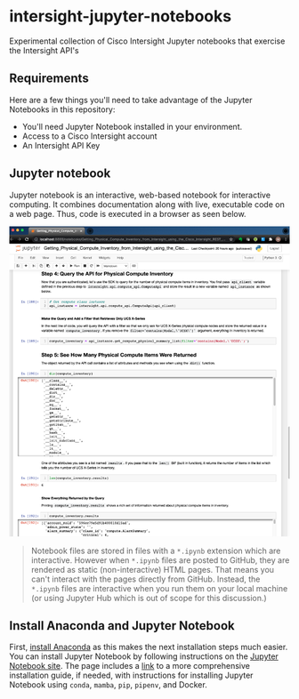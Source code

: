 # intersight-jupyter-notebooks
Experimental collection of Cisco Intersight Jupyter notebooks that exercise the Intersight API's

## Requirements

Here are a few things you'll need to take advantage of the Jupyter Notebooks in this repository:

* You'll need Jupyter Notebook installed in your environment.
* Access to a Cisco Intersight account
* An Intersight API Key

## Jupyter notebook

Jupyter notebook is an interactive, web-based notebook for interactive computing. It combines documentation along with live, executable code on a web page. Thus, code is executed in a browser as seen below.

![Sample Jupyter Notebook Screenshot](images/jupyter-sample-screenshot.png)


> Notebook files are stored in files with a `*.ipynb` extension which are interactive. However when `*.ipynb` files are posted to GitHub, they are rendered as static (non-interactive) HTML pages. That means you can't interact with the pages directly from GitHub. Instead, the `*.ipynb` files are interactive when you run them on your local machine (or using Jupyter Hub which is out of scope for this discussion.)

## Install Anaconda and Jupyter Notebook

First, [install Anaconda](https://docs.anaconda.com/anaconda/install/) as this makes the next installation steps much easier. You can install Jupyter Notebook by following instructions on the [Jupyter Notebook site](https://jupyter.org/install). The page includes a [link](https://jupyterlab.readthedocs.io/en/stable/getting_started/installation.html) to a more comprehensive installation guide, if needed, with instructions for installing Jupyter Notebook using `conda`, `mamba`, `pip`, `pipenv`, and Docker. 